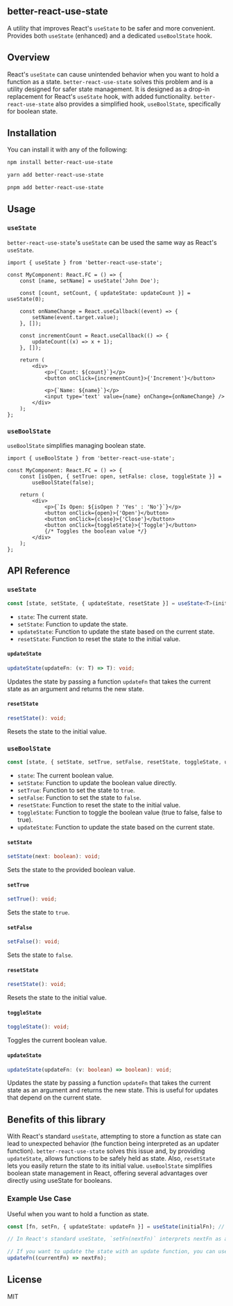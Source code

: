 ## better-react-use-state

A utility that improves React's `useState` to be safer and more convenient. Provides both `useState` (enhanced) and a dedicated `useBoolState` hook.

## Overview

React's `useState` can cause unintended behavior when you want to hold a function as a state. `better-react-use-state` solves this problem and is a utility designed for safer state management. It is designed as a drop-in replacement for React's `useState` hook, with added functionality. `better-react-use-state` also provides a simplified hook, `useBoolState`, specifically for boolean state.

## Installation

You can install it with any of the following:

```bash
npm install better-react-use-state
```

```bash
yarn add better-react-use-state
```

```bash
pnpm add better-react-use-state
```

## Usage

### `useState`

`better-react-use-state`'s `useState` can be used the same way as React's `useState`.

```tsx
import { useState } from 'better-react-use-state';

const MyComponent: React.FC = () => {
    const [name, setName] = useState('John Doe');

    const [count, setCount, { updateState: updateCount }] = useState(0);

    const onNameChange = React.useCallback((event) => {
        setName(event.target.value);
    }, []);

    const incrementCount = React.useCallback(() => {
        updateCount((x) => x + 1);
    }, []);

    return (
        <div>
            <p>{`Count: ${count}`}</p>
            <button onClick={incrementCount}>{'Increment'}</button>

            <p>{`Name: ${name}`}</p>
            <input type='text' value={name} onChange={onNameChange} />
        </div>
    );
};
```

### `useBoolState`

`useBoolState` simplifies managing boolean state.

```tsx
import { useBoolState } from 'better-react-use-state';

const MyComponent: React.FC = () => {
    const [isOpen, { setTrue: open, setFalse: close, toggleState }] =
        useBoolState(false);

    return (
        <div>
            <p>{`Is Open: ${isOpen ? 'Yes' : 'No'}`}</p>
            <button onClick={open}>{'Open'}</button>
            <button onClick={close}>{'Close'}</button>
            <button onClick={toggleState}>{'Toggle'}</button>
            {/* Toggles the boolean value */}
        </div>
    );
};
```

## API Reference

### `useState`

```typescript
const [state, setState, { updateState, resetState }] = useState<T>(initialState: T);
```

-   `state`: The current state.
-   `setState`: Function to update the state.
-   `updateState`: Function to update the state based on the current state.
-   `resetState`: Function to reset the state to the initial value.

#### `updateState`

```typescript
updateState(updateFn: (v: T) => T): void;
```

Updates the state by passing a function `updateFn` that takes the current state as an argument and returns the new state.

#### `resetState`

```typescript
resetState(): void;
```

Resets the state to the initial value.

### `useBoolState`

```typescript
const [state, { setState, setTrue, setFalse, resetState, toggleState, updateState }] = useBoolState(initialState: boolean);
```

-   `state`: The current boolean value.
-   `setState`: Function to update the boolean value directly.
-   `setTrue`: Function to set the state to `true`.
-   `setFalse`: Function to set the state to `false`.
-   `resetState`: Function to reset the state to the initial value.
-   `toggleState`: Function to toggle the boolean value (true to false, false to true).
-   `updateState`: Function to update the state based on the current state.

#### `setState`

```typescript
setState(next: boolean): void;
```

Sets the state to the provided boolean value.

#### `setTrue`

```typescript
setTrue(): void;
```

Sets the state to `true`.

#### `setFalse`

```typescript
setFalse(): void;
```

Sets the state to `false`.

#### `resetState`

```typescript
resetState(): void;
```

Resets the state to the initial value.

#### `toggleState`

```typescript
toggleState(): void;
```

Toggles the current boolean value.

#### `updateState`

```typescript
updateState(updateFn: (v: boolean) => boolean): void;
```

Updates the state by passing a function `updateFn` that takes the current state as an argument and returns the new state. This is useful for updates that depend on the current state.

## Benefits of this library

With React's standard `useState`, attempting to store a function as state can lead to unexpected behavior (the function being interpreted as an updater function). `better-react-use-state` solves this issue and, by providing `updateState`, allows functions to be safely held as state. Also, `resetState` lets you easily return the state to its initial value. `useBoolState` simplifies boolean state management in React, offering several advantages over directly using useState for booleans.

### Example Use Case

Useful when you want to hold a function as state.

```typescript
const [fn, setFn, { updateState: updateFn }] = useState(initialFn); // Holds a function as state

// In React's standard useState, `setFn(nextFn)` interprets nextFn as an update function.

// If you want to update the state with an update function, you can use updateState instead.
updateFn((currentFn) => nextFn);
```

## License

MIT
